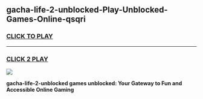 
## gacha-life-2-unblocked-Play-Unblocked-Games-Online-qsqri
<h3>
<a href="https://premium76.site?title=gacha-life-2-unblocked&ref=25A">CLICK TO PLAY</a></h3>
<hr>

<h3>
<a href="https://premium76.site?title=gacha-life-2-unblocked&ref=25A">CLICK 2 PLAY</a>
  
</h3>

<a href="https://premium76.site?title=gacha-life-2-unblocked&ref=25A"><img src="https://clearcache.store/games.png"></a>


**gacha-life-2-unblocked games unblocked: Your Gateway to Fun and Accessible Online Gaming**
